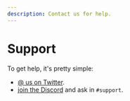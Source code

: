 ```yaml
---
description: Contact us for help.
---
```


# Support

To get help, it's pretty simple:

* [@ us on Twitter](https://twitter.com/OneForm_js).
* [join the Discord](https://discord.gg/zqzj9q9E) and ask in `#support`.

